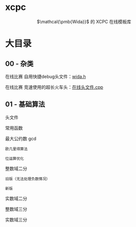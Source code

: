 # xcpc

<center> $\mathcal{\pmb{Wida}}$ 的 XCPC 在线模板库 </center>

# 大目录

## 00 - 杂类

在线比赛 自用快捷debug头文件：[wida.h](https://github.com/hh2048/xcpc/blob/main/01%20-%20%E5%9F%BA%E7%A1%80%E7%AE%97%E6%B3%95/wida.h)

在线比赛 竞速使用的超长火车头：[在线头文件.cpp](https://github.com/hh2048/xcpc/blob/main/01%20-%20%E5%9F%BA%E7%A1%80%E7%AE%97%E6%B3%95/%E5%9C%A8%E7%BA%BF%E5%A4%B4%E6%96%87%E4%BB%B6.cpp)

## 01 - 基础算法

头文件

常用函数

最大公约数 gcd

    欧几里得算法
    
    位运算优化
    
整数域二分

    旧版（无法处理负数情况）
    
    新版
    
实数域二分

整数域三分

实数域三分
